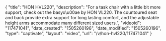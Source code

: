 {
    "title": "HON HVL220",
    "description": "For a task chair with a little bit more support, check out the basyx\u00ae by HON VL220. The countoured seat and back provide extra support for long lasting comfort, and the adjustable height arms accommodate many different sized users.",
    "videoid": "117471041",
    "date_created": "1505260196",
    "date_modified": "1505260196",
    "type": "captivate",
    "layout": "video",
    "url": "\/v\/hon-hvl220\/117471041"
}